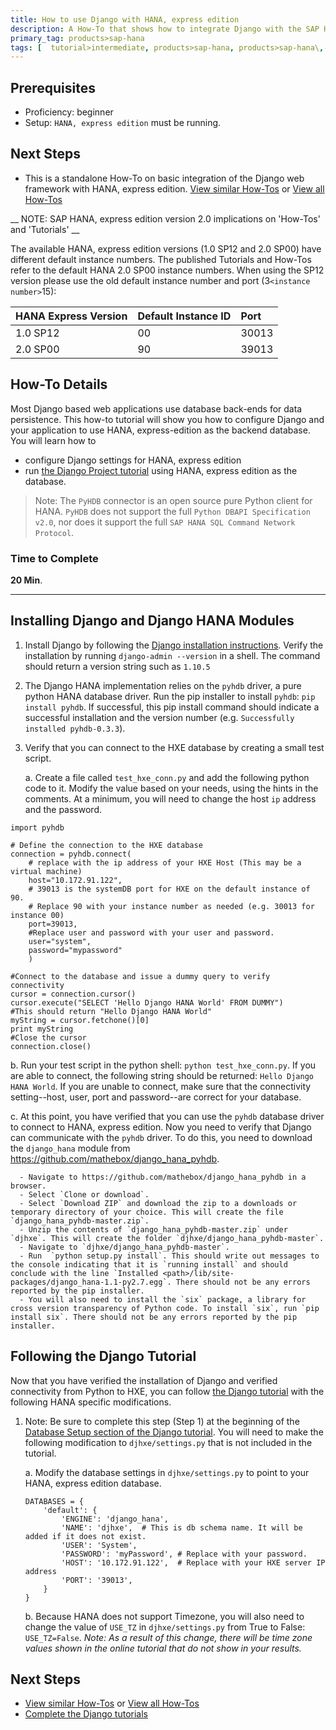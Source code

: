 ```yaml
---
title: How to use Django with HANA, express edition
description: A How-To that shows how to integrate Django with the SAP HANA, express edition by identifying HANA specific changes needed to complete the Django `polls` tutorial.
primary_tag: products>sap-hana
tags: [  tutorial>intermediate, products>sap-hana, products>sap-hana\,-express-edition, tutorial>how-to ]
---
```

## Prerequisites  
 - Proficiency: beginner
 - Setup: `HANA, express edition` must be running.

## Next Steps
 - This is a standalone How-To on basic integration of the Django web framework with HANA, express edition. [View similar How-Tos](http://www.sap.com/developer/tutorials.html) or [View all How-Tos](http://www.sap.com/developer/tutorials.html)


 __ NOTE: SAP HANA, express edition version 2.0 implications on 'How-Tos' and 'Tutorials' __

 The available HANA, express edition versions (1.0 SP12 and 2.0 SP00) have different default instance numbers. The published Tutorials and How-Tos refer to the default HANA 2.0 SP00 instance numbers. When using the SP12 version please use the old default instance number and port (3`<instance number>`15):

 HANA Express Version  | Default Instance ID | Port
 :-------------------  | :------------------ | :---------------
 1.0 SP12              |  00                 | 30013
 2.0 SP00              |  90                 | 39013

## How-To Details
Most Django based web applications use database back-ends for data persistence. This how-to tutorial will show you how to configure Django and your application to use HANA, express-edition as the backend database. You will learn how to
- configure Django settings for HANA, express edition
- run [the Django Project tutorial](https://docs.djangoproject.com/en/1.10/intro/tutorial01/) using HANA, express edition as the database.

>Note: The `PyHDB` connector is an open source pure Python client for HANA. `PyHDB` does not support the full `Python DBAPI Specification v2.0`, nor does it support the full `SAP HANA SQL Command Network Protocol`.


### Time to Complete
**20 Min**.

---

## Installing Django and Django HANA Modules

1. Install Django by following the [Django installation instructions]( https://docs.djangoproject.com/en/1.10/topics/install/#). Verify the installation by running `django-admin --version` in a shell. The command should return a version string such as `1.10.5`

2. The Django HANA implementation relies on the `pyhdb` driver, a pure python HANA database driver. Run the pip installer to install `pyhdb`: `pip install pyhdb`. If successful, this pip install command should indicate a successful installation and the version number (e.g. `Successfully installed pyhdb-0.3.3`).

3. Verify that you can connect to the HXE database by creating a small test script.

    a. Create a file called `test_hxe_conn.py` and add the following python code to it. Modify the value based on your needs, using the hints in the comments. At a minimum, you will need to change the host `ip` address and the password.

  ```
  import pyhdb

  # Define the connection to the HXE database
  connection = pyhdb.connect(
      # replace with the ip address of your HXE Host (This may be a virtual machine)
      host="10.172.91.122",
      # 39013 is the systemDB port for HXE on the default instance of 90.
      # Replace 90 with your instance number as needed (e.g. 30013 for instance 00)
      port=39013,
      #Replace user and password with your user and password.
      user="system",
      password="mypassword"
      )

  #Connect to the database and issue a dummy query to verify connectivity
  cursor = connection.cursor()
  cursor.execute("SELECT 'Hello Django HANA World' FROM DUMMY")
  #This should return "Hello Django HANA World"
  myString = cursor.fetchone()[0]
  print myString
  #Close the cursor
  connection.close()
  ```
  b. Run your test script in the python shell: `python test_hxe_conn.py`. If you are able to connect, the following string should be returned: `Hello Django HANA World`. If you are unable to connect, make sure that the connectivity setting--host, user, port and password--are correct for your database.

  c. At this point, you have verified that you can use the `pyhdb` database driver to connect to HANA, express edition. Now you need to verify that Django can communicate with the `pyhdb` driver. To do this, you need to download the `django_hana` module from https://github.com/mathebox/django_hana_pyhdb.

      - Navigate to https://github.com/mathebox/django_hana_pyhdb in a browser.
      - Select `Clone or download`.
      - Select `Download ZIP` and download the zip to a downloads or temporary directory of your choice. This will create the file `django_hana_pyhdb-master.zip`.
      - Unzip the contents of `django_hana_pyhdb-master.zip` under `djhxe`. This will create the folder `djhxe/django_hana_pyhdb-master`.
      - Navigate to `djhxe/django_hana_pyhdb-master`.
      - Run  `python setup.py install`. This should write out messages to the console indicating that it is `running install` and should conclude with the line `Installed <path>/lib/site-packages/django_hana-1.1-py2.7.egg`. There should not be any errors reported by the pip installer.
      - You will also need to install the `six` package, a library for cross version transparency of Python code. To install `six`, run `pip install six`. There should not be any errors reported by the pip installer.

## Following the Django Tutorial

Now that you have verified the installation of Django and verified connectivity from Python to HXE, you can follow [the Django tutorial](https://docs.djangoproject.com/en/1.10/intro/tutorial01/) with the following HANA specific modifications.

1. Note: Be sure to complete this step (Step 1) at the beginning of the [Database Setup section of the Django tutorial](https://docs.djangoproject.com/en/1.10/intro/tutorial02/). You will need to make the following modification to `djhxe/settings.py` that is not included in the tutorial.

    a. Modify the database settings in `djhxe/settings.py` to point to your HANA, express edition database.
    ```
    DATABASES = {
        'default': {
            'ENGINE': 'django_hana',
            'NAME': 'djhxe',  # This is db schema name. It will be added if it does not exist.
            'USER': 'System',
            'PASSWORD': 'myPassword', # Replace with your password.
            'HOST': '10.172.91.122',  # Replace with your HXE server IP address
            'PORT': '39013',
        }
    }
    ```
    b. Because HANA does not support Timezone, you will also need to change the value of `USE_TZ` in `djhxe/settings.py` from True to False: `USE_TZ=False`.
    *Note: As a result of this change, there will be time zone values shown in the online tutorial that do not show in your results.*


## Next Steps
 - [View similar How-Tos](http://www.sap.com/developer/tutorials.html) or [View all How-Tos](http://www.sap.com/developer/tutorials.html)
 - [Complete the Django tutorials](https://docs.djangoproject.com/en/1.10/intro/tutorial01/)
